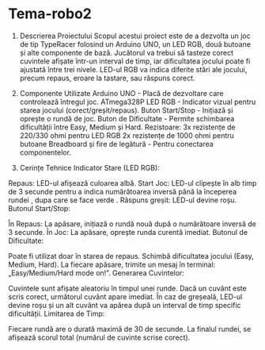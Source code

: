 # Tema-robo2
1. Descrierea Proiectului
Scopul acestui proiect este de a dezvolta un joc de tip TypeRacer folosind un Arduino UNO, un LED RGB, două butoane și alte componente de bază. Jucătorul va trebui să tasteze corect cuvintele afișate într-un interval de timp, iar dificultatea jocului poate fi ajustată între trei nivele. LED-ul RGB va indica diferite stări ale jocului, precum repaus, eroare la tastare, sau răspuns corect.

2. Componente Utilizate
Arduino UNO - Placă de dezvoltare care controlează întregul joc. ATmega328P
LED RGB - Indicator vizual pentru starea jocului (corect/greșit/repaus).
Buton Start/Stop - Inițiază și oprește o rundă de joc.
Buton de Dificultate - Permite schimbarea dificultății între Easy, Medium și Hard.
Rezistoare:
3x rezistențe de 220/330 ohmi pentru LED RGB
2x rezistențe de 1000 ohmi pentru butoane
Breadboard și fire de legătură - Pentru conectarea componentelor.
3. Cerințe Tehnice
Indicator Stare (LED RGB):

Repaus: LED-ul afișează culoarea albă.
Start Joc: LED-ul clipește în alb timp de 3 secunde pentru a indica numărătoarea inversă până la începerea rundei , dupa care se face verde .
Răspuns greșit: LED-ul devine roșu.
Butonul Start/Stop:

În Repaus: La apăsare, inițiază o rundă nouă după o numărătoare inversă de 3 secunde.
În Joc: La apăsare, oprește runda curentă imediat.
Butonul de Dificultate:

Poate fi utilizat doar în starea de repaus.
Schimbă dificultatea jocului (Easy, Medium, Hard).
La fiecare apăsare, trimite un mesaj în terminal: „Easy/Medium/Hard mode on!”.
Generarea Cuvintelor:

Cuvintele sunt afișate aleatoriu în timpul unei runde.
Dacă un cuvânt este scris corect, următorul cuvânt apare imediat.
În caz de greșeală, LED-ul devine roșu și un alt cuvânt va apărea după un interval de timp specific dificultății.
Limitarea de Timp:

Fiecare rundă are o durată maximă de 30 de secunde.
La finalul rundei, se afișează scorul total (numărul de cuvinte scrise corect).
